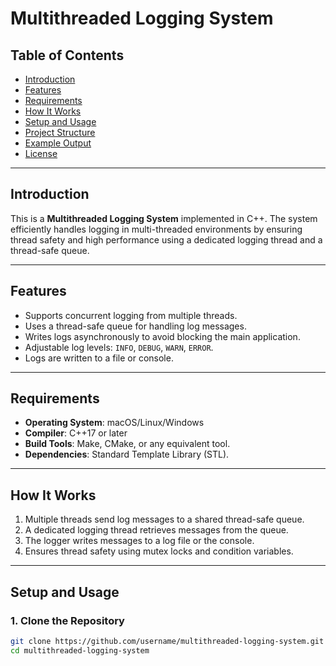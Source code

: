 # Multithreaded Logging System

## Table of Contents
- [Introduction](#introduction)
- [Features](#features)
- [Requirements](#requirements)
- [How It Works](#how-it-works)
- [Setup and Usage](#setup-and-usage)
- [Project Structure](#project-structure)
- [Example Output](#example-output)
- [License](#license)

---

## Introduction
This is a **Multithreaded Logging System** implemented in C++. The system efficiently handles logging in multi-threaded environments by ensuring thread safety and high performance using a dedicated logging thread and a thread-safe queue.

---

## Features
- Supports concurrent logging from multiple threads.
- Uses a thread-safe queue for handling log messages.
- Writes logs asynchronously to avoid blocking the main application.
- Adjustable log levels: `INFO`, `DEBUG`, `WARN`, `ERROR`.
- Logs are written to a file or console.

---

## Requirements
- **Operating System**: macOS/Linux/Windows
- **Compiler**: C++17 or later
- **Build Tools**: Make, CMake, or any equivalent tool.
- **Dependencies**: Standard Template Library (STL).

---

## How It Works
1. Multiple threads send log messages to a shared thread-safe queue.
2. A dedicated logging thread retrieves messages from the queue.
3. The logger writes messages to a log file or the console.
4. Ensures thread safety using mutex locks and condition variables.

---

## Setup and Usage

### 1. Clone the Repository
```bash
git clone https://github.com/username/multithreaded-logging-system.git
cd multithreaded-logging-system
